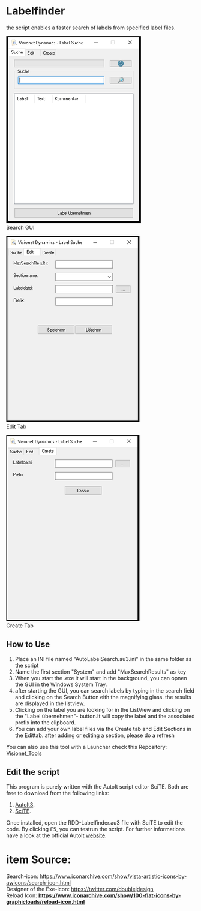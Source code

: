 <h1>Labelfinder</h1>
<p>
 the script enables a faster search of labels from specified label files.
</p>

![image](https://github.com/roedl-dynamics/RDD-Labelfinder/blob/main/LabelfinderGUI_Visionet.PNG) <br>
 Search GUI 

![image](https://github.com/roedl-dynamics/RDD-Labelfinder/blob/main/EditTabGUI_Visionet.PNG) <br>
Edit Tab

![image](https://github.com/roedl-dynamics/RDD-Labelfinder/blob/main/CreateTabGUI_Visionet.PNG) <br>
Create Tab

<h2> How to Use </h2>
<ol>
  <li>Place an INI file named "AutoLabelSearch.au3.ini" in the same folder as the script</li>
  <li>Name the first section "System" and add "MaxSearchResults" as key</li>
  <li>When you start the .exe it will start in the background, you can opnen the GUI in the Windows System Tray.</li>
  <li>after starting the GUI, you can search labels by typing in the search field and clicking on the Search Button eith the magnifying glass. the results are displayed in the listview.</li>
 <li> Clicking on the label you are looking for in the ListView and clicking on the "Label übernehmen"- button.It will copy the label and the associated prefix into the clipboard.</li>
 <li> You can add your own label files via the Create tab and Edit Sections in the Edittab. after adding or editing a section, please do a refresh</li>
</ol>
<p>You can also use this tool with a Launcher check this Repository: <a href="https://github.com/roedl-dynamics/Visionet_Tools">Visionet_Tools</a></p>



<h2>Edit the script</h2> 

This program is purely written with the AutoIt script editor SciTE. 
Both are free to download from the following links:
1.  [AutoIt3](https://www.autoitscript.com/site/autoit/downloads/).
2.  [SciTE](https://www.autoitscript.com/site/autoit-script-editor/downloads/).

Once installed, open the RDD-Labelfinder.au3 file with SciTE to edit the code. By clicking <kbd>F5</kbd>, you can testrun the script.
For further informations have a look at the official AutoIt [website](https://www.autoitscript.com/site/autoit-script-editor/installation/).
<h1> item Source:  </h1>

Search-icon: https://www.iconarchive.com/show/vista-artistic-icons-by-awicons/search-icon.html <br>
Designer of the Exe-Icon: https://twitter.com/doublejdesign <br>
Reload Icon: **https://www.iconarchive.com/show/100-flat-icons-by-graphicloads/reload-icon.html**
